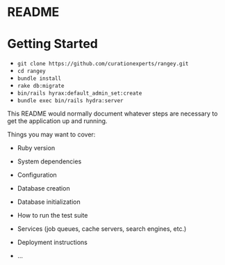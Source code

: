 # README

# Getting Started
* `git clone https://github.com/curationexperts/rangey.git`
* `cd rangey`
* `bundle install`
* `rake db:migrate`
* `bin/rails hyrax:default_admin_set:create`
* `bundle exec bin/rails hydra:server`

This README would normally document whatever steps are necessary to get the
application up and running.

Things you may want to cover:

* Ruby version

* System dependencies

* Configuration

* Database creation

* Database initialization

* How to run the test suite

* Services (job queues, cache servers, search engines, etc.)

* Deployment instructions

* ...
